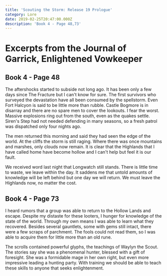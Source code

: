 ```yaml
---
title: 'Scouting the Storm: Release 19 Prologue'
category: Lore
date: 2019-02-25T20:47:00.000Z
description: 'Book 4 - Page 48,73'
---
```

# Excerpts from the Journal of Garrick, Enlightened Vowkeeper

## **Book 4 - Page 48**

The aftershocks started to subside not long ago. It has been only a few days since The Fracture but I can't know for sure. The first survivors who surveyed the devastation have all been consumed by the spellstorm. Even Fort Halcyon is said to be little more than rubble. Castle Bogmore is in disarray and there are no spare men to cover the lookouts. I fear the worst. Massive explosions ring out from the south, even as the quakes settle. Siren's Step had not needed defending in many seasons, so a fresh patrol was dispatched only four nights ago.

The men returned this morning and said they had seen the edge of the world. At the cliffs the storm is still raging. Where there was once mountains and marshes, only clouds now remain. It is clear that the Highlands that I have called home have become hollow and I can't help but feel it is our fault.

We received word last night that Longwatch still stands. There is little time to waste, we leave within the day. It saddens me that untold amounts of knowledge will be left behind but one day we will return. We must leave the Highlands now, no matter the cost.

## **Book 4 - Page 73**

I heard rumors that a group was able to return to the Hollow Lands and escape. Despite my distaste for these looters, I hunger for knowledge of the state of the world. Through my own means I was able to learn what they recovered. Besides several gauntlets, some with gems still intact, there were a few scraps of parchment. The fools could not read them, so I was able to acquire them for little more than an old rune.

The scrolls contained powerful glyphs, the teachings of Waylyn the Scout. The stories say she was a phenomenal hunter, blessed with a gift of foresight. She was a formidable mage in her own right, but even more impressive leading a hunting party. With training we should be able to teach these skills to anyone that seeks enlightenment.
